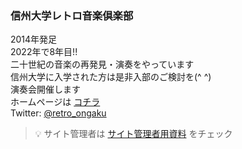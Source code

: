 ### 信州大学レトロ音楽倶楽部

<!--
**retro-ongaku/retro-ongaku** is a ✨ _special_ ✨ repository because its `README.md` (this file) appears on your GitHub profile.

Here are some ideas to get you started:

- 🔭 I’m currently working on ...
- 🌱 I’m currently learning ...
- 👯 I’m looking to collaborate on ...
- 🤔 I’m looking for help with ...
- 💬 Ask me about ...
- 📫 How to reach me: ...
- 😄 Pronouns: ...
- ⚡ Fun fact: ...
-->

2014年発足
<br>
2022年で8年目!!
<br>
二十世紀の音楽の再発見・演奏をやっています
<br>
信州大学に入学された方は是非入部のご検討を(^ ^)
<br>
演奏会開催します
<br>
ホームページは [コチラ](https://retro-ongaku.github.io/home)
<br>
Twitter: [@retro_ongaku](https://twitter.com/retro_ongaku)

> 💡 サイト管理者は [サイト管理者用資料](https://github.com/retro-ongaku/docs) をチェック
